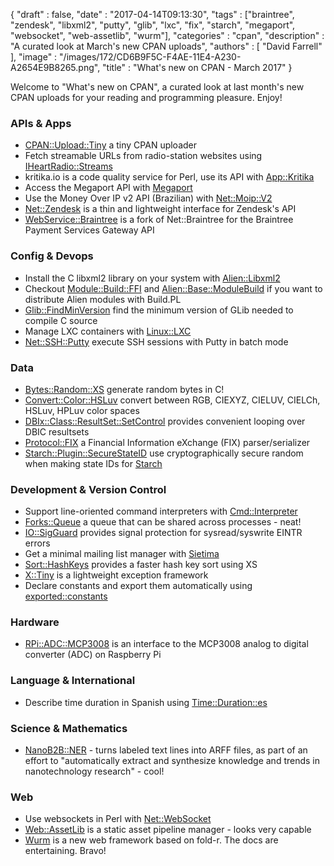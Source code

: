 {
   "draft" : false,
   "date" : "2017-04-14T09:13:30",
   "tags" : ["braintree", "zendesk", "libxml2", "putty", "glib", "lxc", "fix", "starch", "megaport", "websocket", "web-assetlib", "wurm"],
   "categories" : "cpan",
   "description" : "A curated look at March's new CPAN uploads",
   "authors" : [
      "David Farrell"
   ],
   "image" : "/images/172/CD6B9F5C-F4AE-11E4-A230-A2654E9B8265.png",
   "title" : "What's new on CPAN - March 2017"
}


Welcome to "What's new on CPAN", a curated look at last month's new CPAN uploads for your reading and programming pleasure. Enjoy!

### APIs & Apps
* [CPAN::Upload::Tiny](https://metacpan.org/pod/CPAN::Upload::Tiny) a tiny CPAN uploader
* Fetch streamable URLs from radio-station websites using [IHeartRadio::Streams](https://metacpan.org/pod/IHeartRadio::Streams)
* kritika.io is a code quality service for Perl, use its API with [App::Kritika](https://metacpan.org/pod/distribution/App-Kritika/script/kritika)
* Access the Megaport API with [Megaport](https://metacpan.org/pod/Megaport)
* Use the Money Over IP v2 API (Brazilian) with [Net::Moip::V2](https://metacpan.org/pod/Net::Moip::V2)
* [Net::Zendesk](https://metacpan.org/pod/Net::Zendesk) is a thin and lightweight interface for Zendesk's API
* [WebService::Braintree](https://metacpan.org/pod/WebService::Braintree) is a fork of Net::Braintree for the Braintree Payment Services Gateway API


### Config & Devops
* Install the C libxml2 library on your system with [Alien::Libxml2](https://metacpan.org/pod/Alien::Libxml2)
* Checkout [Module::Build::FFI](https://metacpan.org/pod/Module::Build::FFI) and [Alien::Base::ModuleBuild](https://metacpan.org/pod/Alien::Base::ModuleBuild) if you want to distribute Alien modules with Build.PL
* [Glib::FindMinVersion](https://metacpan.org/pod/Glib::FindMinVersion) find the minimum version of GLib needed to compile C source
* Manage LXC containers with [Linux::LXC](https://metacpan.org/pod/Linux::LXC)
* [Net::SSH::Putty](https://metacpan.org/pod/Net::SSH::Putty) execute SSH sessions with Putty in batch mode


### Data
* [Bytes::Random::XS](https://metacpan.org/pod/Bytes::Random::XS) generate random bytes in C!
* [Convert::Color::HSLuv](https://metacpan.org/pod/Convert::Color::HSLuv) convert between RGB, CIEXYZ, CIELUV, CIELCh, HSLuv, HPLuv color spaces
* [DBIx::Class::ResultSet::SetControl](https://metacpan.org/pod/DBIx::Class::ResultSet::SetControl) provides convenient looping over DBIC resultsets
* [Protocol::FIX](https://metacpan.org/pod/Protocol::FIX) a Financial Information eXchange (FIX) parser/serializer
* [Starch::Plugin::SecureStateID](https://metacpan.org/pod/Starch::Plugin::SecureStateID) use cryptographically secure random when making state IDs for [Starch](https://metacpan.org/pod/Starch)


### Development & Version Control
* Support line-oriented command interpreters with [Cmd::Interpreter](https://metacpan.org/pod/Cmd::Interpreter)
* [Forks::Queue](https://metacpan.org/pod/Forks::Queue)  a queue that can be shared across processes - neat!
* [IO::SigGuard](https://metacpan.org/pod/IO::SigGuard) provides signal protection for sysread/syswrite EINTR errors
* Get a minimal mailing list manager with [Sietima](https://metacpan.org/pod/Sietima)
* [Sort::HashKeys](https://metacpan.org/pod/Sort::HashKeys) provides a faster hash key sort using XS
* [X::Tiny](https://metacpan.org/pod/X::Tiny) is a lightweight exception framework
* Declare constants and export them automatically using [exported::constants](https://metacpan.org/pod/exported::constants)


### Hardware
* [RPi::ADC::MCP3008](https://metacpan.org/pod/RPi::ADC::MCP3008) is an interface to the MCP3008 analog to digital converter (ADC) on Raspberry Pi


### Language & International
* Describe time duration in Spanish using [Time::Duration::es](https://metacpan.org/pod/Time::Duration::es)


### Science & Mathematics
* [NanoB2B::NER](https://metacpan.org/pod/NanoB2B::NER) - turns labeled text lines into ARFF files, as part of an effort to "automatically extract and synthesize knowledge and trends in nanotechnology research" - cool!


### Web
* Use websockets in Perl with [Net::WebSocket](https://metacpan.org/pod/Net::WebSocket)
* [Web::AssetLib](https://metacpan.org/pod/Web::AssetLib) is a static asset pipeline manager - looks very capable
* [Wurm](https://metacpan.org/pod/Wurm) is a new web framework based on fold-r. The docs are entertaining. Bravo!
